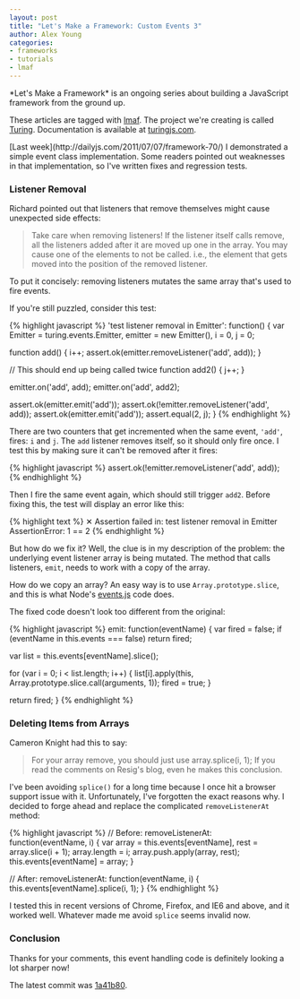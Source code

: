 ```yaml
---
layout: post
title: "Let's Make a Framework: Custom Events 3"
author: Alex Young
categories: 
- frameworks
- tutorials
- lmaf
---
```


<div class="intro">
*Let's Make a Framework* is an ongoing series about building a JavaScript framework from the ground up.

These articles are tagged with [lmaf](http://dailyjs.com/tags.html#lmaf). The project we're creating is called [Turing](http://github.com/alexyoung/turing.js). Documentation is available at [turingjs.com](http://turingjs.com/).

</div>
[Last week](http://dailyjs.com/2011/07/07/framework-70/) I demonstrated a simple event class implementation. Some readers pointed out weaknesses in that implementation, so I've written fixes and regression tests.

### Listener Removal

Richard pointed out that listeners that remove themselves might cause unexpected side effects:

> Take care when removing listeners! If the listener itself calls remove, all the listeners added after it are moved up one in the array. You may cause one of the elements to not be called. i.e., the element that gets moved into the position of the removed listener.

To put it concisely: removing listeners mutates the same array that's used to fire events.

If you're still puzzled, consider this test:

{% highlight javascript %}
'test listener removal in Emitter': function() {
  var Emitter = turing.events.Emitter,
      emitter = new Emitter(),
      i = 0,
      j = 0;
  
  function add() {
    i++;
    assert.ok(emitter.removeListener('add', add));
  }

  // This should end up being called twice
  function add2() {
    j++;
  }

  emitter.on('add', add);
  emitter.on('add', add2);

  assert.ok(emitter.emit('add'));
  assert.ok(!emitter.removeListener('add', add));
  assert.ok(emitter.emit('add'));
  assert.equal(2, j);
}
{% endhighlight %}

There are two counters that get incremented when the same event, <code>'add'</code>, fires: <code>i</code> and <code>j</code>. The <code>add</code> listener removes itself, so it should only fire once. I test this by making sure it can't be removed after it fires:

{% highlight javascript %}
assert.ok(!emitter.removeListener('add', add));
{% endhighlight %}

Then I fire the same event again, which should still trigger <code>add2</code>. Before fixing this, the test will display an error like this:

{% highlight text %}
✕ Assertion failed in: test listener removal in Emitter
AssertionError: 1 == 2
{% endhighlight %}

But how do we fix it? Well, the clue is in my description of the problem: the underlying event listener array is being mutated. The method that calls listeners, <code>emit</code>, needs to work with a copy of the array.

How do we copy an array? An easy way is to use <code>Array.prototype.slice</code>, and this is what Node's [events.js](https://github.com/joyent/node/blob/master/lib/events.js) code does.

The fixed code doesn't look too different from the original:

{% highlight javascript %}
emit: function(eventName) {
  var fired = false;
  if (eventName in this.events === false) return fired;

  var list = this.events[eventName].slice();

  for (var i = 0; i < list.length; i++) {
    list[i].apply(this, Array.prototype.slice.call(arguments, 1));
    fired = true;
  }
  
  return fired;
}
{% endhighlight %}

### Deleting Items from Arrays

Cameron Knight had this to say:

> For your array remove, you should just use array.splice(i, 1); If you read the comments on Resig's blog, even he makes this conclusion.

I've been avoiding <code>splice()</code> for a long time because I once hit a browser support issue with it. Unfortunately, I've forgotten the exact reasons why. I decided to forge ahead and replace the complicated <code>removeListenerAt</code> method:

{% highlight javascript %}
// Before:
removeListenerAt: function(eventName, i) {
  var array = this.events[eventName],
      rest = array.slice(i + 1);
  array.length = i;
  array.push.apply(array, rest);
  this.events[eventName] = array;
}

// After:
removeListenerAt: function(eventName, i) {
  this.events[eventName].splice(i, 1);
}
{% endhighlight %}

I tested this in recent versions of Chrome, Firefox, and IE6 and above, and it worked well. Whatever made me avoid <code>splice</code> seems invalid now.

### Conclusion

Thanks for your comments, this event handling code is definitely looking a lot sharper now!

The latest commit was [1a41b80](https://github.com/alexyoung/turing.js/tree/1a41b8045c8c0dd1bff9b960f3911cfc589812cb).
